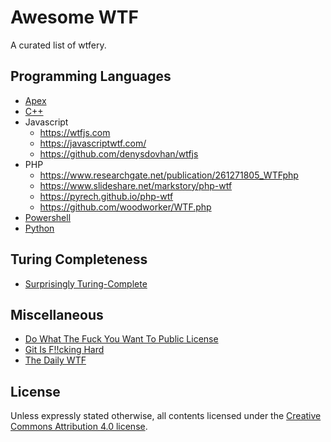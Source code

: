 # Awesome WTF

A curated list of wtfery.

## Programming Languages

- [Apex](https://github.com/ChuckJonas/wtfapex)
- [C++](https://gist.github.com/Airtnp/5b0e56cbf5b5cb45d565e2ac38c1bb1b)
- Javascript
  - <https://wtfjs.com>
  - <https://javascriptwtf.com/>
  - <https://github.com/denysdovhan/wtfjs>
- PHP
  - <https://www.researchgate.net/publication/261271805_WTFphp>
  - <https://www.slideshare.net/markstory/php-wtf>
  - <https://pyrech.github.io/php-wtf>
  - <https://github.com/woodworker/WTF.php>
- [Powershell](https://wtfpowershell.aiurs.co/)
- [Python](https://github.com/satwikkansal/wtfpython)

## Turing Completeness

- [Surprisingly Turing-Complete](https://www.gwern.net/Turing-complete)

## Miscellaneous

- [Do What The Fuck You Want To Public License](http://www.wtfpl.net)
- [Git Is F!!cking Hard](https://git.wtf/)
- [The Daily WTF](https://thedailywtf.com)

## License

Unless expressly stated otherwise, all contents licensed under the [Creative Commons Attribution 4.0 license](https://creativecommons.org/licenses/by/4.0/).
